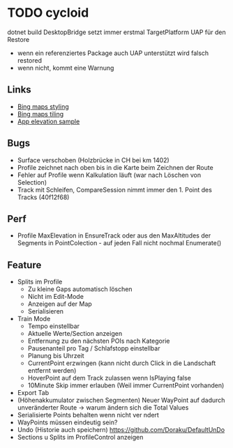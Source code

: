 # TODO cycloid

dotnet build
DesktopBridge setzt immer erstmal TargetPlatform UAP für den Restore 
- wenn ein referenziertes Package auch UAP unterstützt wird falsch restored
- wenn nicht, kommt eine Warnung 

## Links
- [Bing maps styling](https://learn.microsoft.com/en-us/bingmaps/styling/map-style-sheet-entry-properties)
- [Bing maps tiling](https://learn.microsoft.com/en-us/bingmaps/articles/bing-maps-tile-system)
- [App elevation sample](https://stefanwick.com/2018/10/07/app-elevation-samples-part-3/)

## Bugs
- Surface verschoben (Holzbrücke in CH bei km 1402)
- Profile zeichnet nach oben bis in die Karte beim Zeichnen der Route
- Fehler auf Profile wenn Kalkulation läuft (war nach Löschen von Selection)
- Track mit Schleifen, CompareSession nimmt immer den 1. Point des Tracks (40f12f68)
## Perf
- Profile MaxElevation in EnsureTrack oder aus den MaxAltitudes der Segments in PointColection - auf jeden Fall nicht nochmal Enumerate()
## Feature
- Splits im Profile
	- Zu kleine Gaps automatisch löschen
	- Nicht im Edit-Mode
	- Anzeigen auf der Map
	- Serialisieren
- Train Mode
	- Tempo einstellbar
	- Aktuelle Werte/Section anzeigen
	- Entfernung zu den nächsten POIs nach Kategorie
	- Pausenanteil pro Tag / Schlafstopp einstellbar
	- Planung bis Uhrzeit
	- CurrentPoint erzwingen (kann nicht durch Click in die Landschaft entfernt werden)
	- HoverPoint auf dem Track zulassen wenn IsPlaying false
	- 10Minute Skip immer erlauben (Weil immer CurrentPoint vorhanden)
- Export Tab
- (Höhenakkumulator zwischen Segmenten) Neuer WayPoint auf dadurch unveränderter Route -> warum ändern sich die Total Values
- Serialisierte Points behalten wenn nicht ver ndert
- WayPoints müssen eindeutig sein?
- Undo (Historie auch speichern) https://github.com/Doraku/DefaultUnDo
- Sections u Splits im ProfileControl anzeigen
